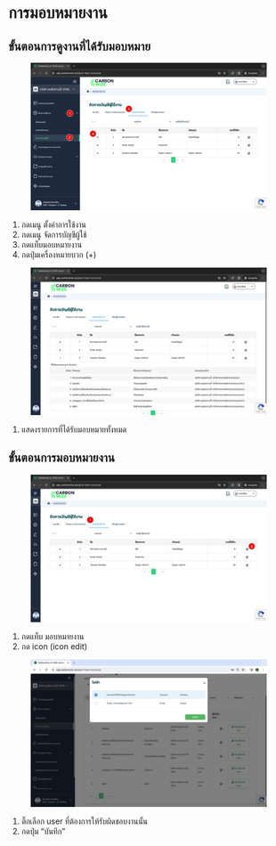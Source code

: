 # การมอบหมายงาน

## **ขั้นตอนการดูงานที่ได้รับมอบหมาย**

<figure><img src="../../../.gitbook/assets/image (15).png" alt=""><figcaption></figcaption></figure>

1. กดเมนู ตั้งค่าการใช้งาน
2. กดเมนู จัดการบัญชีผู้ใช้
3. กดแท็บมอบหมายงาน
4. กดปุ่มเครื่องหมายบวก (+)



<figure><img src="../../../.gitbook/assets/image (16).png" alt=""><figcaption></figcaption></figure>

1. แสดงรายการที่ได้รับมอบหมายทั้งหมด



## **ขั้นตอนการมอบหมายงาน**

<figure><img src="../../../.gitbook/assets/image (17).png" alt=""><figcaption></figcaption></figure>

1. กดแท็บ มอบหมายงาน
2. กด icon (icon edit)



<figure><img src="../../../.gitbook/assets/Screenshot 2566-11-01 at 16.13.42.png" alt=""><figcaption></figcaption></figure>

1. ติ๊กเลือก user ที่ต้องการให้รับผิดชอบงานนั้น
2. กดปุ่ม “บันทึก”
